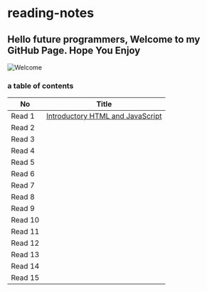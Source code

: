 # reading-notes

## Hello future programmers, Welcome to my GitHub Page. Hope You Enjoy
![Welcome](https://images.unsplash.com/photo-1468971050039-be99497410af?ixid=MXwxMjA3fDB8MHxzZWFyY2h8MXx8bmVvbiUyMHNpZ258ZW58MHx8MHw%3D&ixlib=rb-1.2.1&w=1000&q=80)

### a table of contents

|No   | Title |
 |-----|------|
 |Read 1 | [ Introductory HTML and JavaScript](https://github.com/alaadib9/reading-notes/class-01)   |
 |Read 2 | [](https://github.com/alaadib9/reading-notes/read2 ) |
|Read 3| [](https://github.com/alaadib9/reading-notes/read3) |
|Read 4| [](https://github.com/alaadib9/reading-notes/read4) |
|Read 5| [](https://github.com/alaadib9/reading-notes/read5) |
|Read 6| [](https://github.com/alaadib9/reading-notes/read6) |
|Read 7| [](https://github.com/alaadib9/reading-notes/read7) |
|Read 8| [](https://github.com/alaadib9/reading-notes/read8) |
|Read 9| [](https://github.com/alaadib9/reading-notes/read9) |
|Read 10| [](https://github.com/alaadib9/reading-notes/read10) |
|Read 11| [](https://github.com/alaadib9/reading-notes/read11) |
|Read 12| [](https://github.com/alaadib9/reading-notes/read12) |
|Read 13| [](https://github.com/alaadib9/reading-notes/read13) |
|Read 14| [](https://github.com/alaadib9/reading-notes/read14) |
|Read 15| [](https://github.com/alaadib9/reading-notes/read15) |




